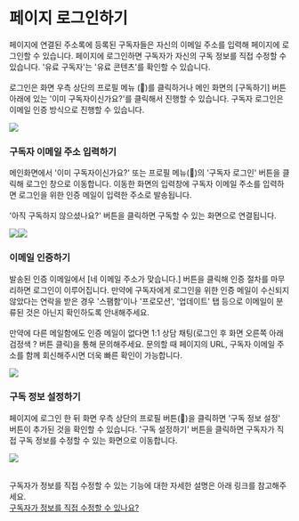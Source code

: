 # 페이지 로그인하기

페이지에 연결된 주소록에 등록된 구독자들은 자신의 이메일 주소를 입력해 페이지에 로그인할 수 있습니다. 페이지에 로그인하면 구독자가 자신의 구독 정보를 직접 수정할 수 있습니다. '유료 구독자'는 '유료 콘텐츠'를 확인할 수 있습니다.\
\
로그인은 화면 우측 상단의 프로필 메뉴 (👤)를 클릭하거나 메인 화면의 \[구독하기] 버튼 아래에 있는 '이미 구독자이신가요?'를 클릭해서 진행할 수 있습니다. 구독자 로그인은 이메일 인증 방식으로 진행할 수 있습니다.

![](https://help.stibee.com/hc/article\_attachments/4756411772559)

&#x20;

### 구독자 이메일 주소 입력하기 <a href="#h_f91c31663e" id="h_f91c31663e"></a>

메인화면에서 '이미 구독자이신가요?' 또는 프로필 메뉴(👤)의 '구독자 로그인' 버튼을 클릭해 로그인 창으로 이동합니다. 이동한 화면의 입력창에 구독자 이메일 주소를 입력하면 로그인을 위한 인증 메일이 입력한 주소로 발송됩니다.\
\
'아직 구독하지 않으셨나요?' 버튼을 클릭하면 구독할 수 있는 화면으로 연결됩니다.

![](https://help.stibee.com/hc/article\_attachments/4756411783311)![](https://help.stibee.com/hc/article\_attachments/4756448800911)&#x20;

### 이메일 인증하기 <a href="#h_91ef24bbee" id="h_91ef24bbee"></a>

발송된 인증 이메일에서 \[네 이메일 주소가 맞습니다.] 버튼을 클릭해 인증 절차를 마무리하면 로그인이 이루어집니다. 만약에 구독자에게 로그인을 위한 인증 메일이 수신되지 않았다는 연락을 받은 경우 '스팸함'이나 '프로모션', '업데이트' 탭 등으로 이메일이 분류된 것은 아닌지 확인하도록 안내해주세요.\
\
만약에 다른 메일함에도 인증 메일이 없다면 1:1 상담 채팅(로그인 후 화면 오른쪽 아래 검정색 ? 버튼 클릭)을 통해 문의해주세요. 문의할 때 페이지의 URL, 구독자 이메일 주소를 함께 회신해주시면 더욱 빠른 확인이 가능합니다.

![](https://help.stibee.com/hc/article\_attachments/4756454387727)&#x20;

### 구독 정보 설정하기 <a href="#h_7885605569" id="h_7885605569"></a>

페이지에 로그인 한 뒤 화면 우측 상단의 프로필 버튼(👤)을 클릭하면 '구독 정보 설정' 버튼이 추가된 것을 확인할 수 있습니다. '구독 설정하기' 버튼을 클릭하면 구독자가 직접 구독 정보를 수정할 수 있는 화면으로 이동합니다.

![](https://help.stibee.com/hc/article\_attachments/4756448828559)

\
구독자가 정보를 직접 수정할 수 있는 기능에 대한 자세한 설명은 아래 링크를 참고해주세요.\
[구독자가 정보를 직접 수정할 수 있나요?](https://help.stibee.com/hc/ko/articles/4756469564047)
